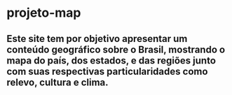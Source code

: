 # projeto-map
<h2>Este site tem por objetivo apresentar um conteúdo geográfico sobre o Brasil, mostrando o mapa do país, dos estados, e das regiões junto com suas respectivas particularidades como relevo, cultura e clima.</h2>
